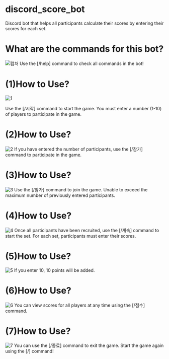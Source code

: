 # discord_score_bot
Discord bot that helps all participants calculate their scores by entering their scores for each set.

# What are the commands for this bot?
![캡처](https://user-images.githubusercontent.com/125354965/228284513-1956d2b5-90e8-4985-a43f-87f872fc8e2b.PNG)
Use the [/help] command to check all commands in the bot!

# (1)How to Use?
![1](https://user-images.githubusercontent.com/125354965/228285357-99d9d8c9-54ee-413b-a979-dd64bf329727.PNG)

Use the [/시작] command to start the game. You must enter a number (1-10) of players to participate in the game.

# (2)How to Use?
![2](https://user-images.githubusercontent.com/125354965/228286242-fc3c988c-e5cc-49ea-98d2-838dbab85d30.PNG)
If you have entered the number of participants, use the [/참가] command to participate in the game.

# (3)How to Use?
![3](https://user-images.githubusercontent.com/125354965/228286463-3f966189-4eae-40a1-88c2-0bd8a1b028a1.PNG)
Use the [/참가] command to join the game. Unable to exceed the maximum number of previously entered participants.

# (4)How to Use?
![4](https://user-images.githubusercontent.com/125354965/228286954-5f77ec36-3054-46ec-9700-b0d19e0e60f5.PNG)
Once all participants have been recruited, use the [/계속] command to start the set. For each set, participants must enter their scores.

# (5)How to Use?
![5](https://user-images.githubusercontent.com/125354965/228287150-51746076-9988-4e66-b7fb-94fa21e58416.PNG)
If you enter 10, 10 points will be added.

# (6)How to Use?
![6](https://user-images.githubusercontent.com/125354965/228287157-11fca81f-6dd0-49d8-91a0-fc08908f29ed.PNG)
You can view scores for all players at any time using the [/점수] command.

# (7)How to Use?
![7](https://user-images.githubusercontent.com/125354965/228287183-35314c5a-1bb2-4fd6-912f-db7ff9f96496.PNG)
You can use the [/종료] command to exit the game. Start the game again using the [/] command!
